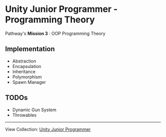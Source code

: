 # Unity Junior Programmer - Programming Theory
Pathway's <b>Mission 3</b> : OOP Programming Theory

## Implementation 
- Abstraction
- Encapsulation
- Inheritance
- Polymorphism
- Spawn Manager

## TODOs
- Dynamic Gun System
- Throwables

---
View Collection: <a href="https://github.com/jazersalazar/Unity-Junior-Programmer">Unity Junior Programmer</a>
